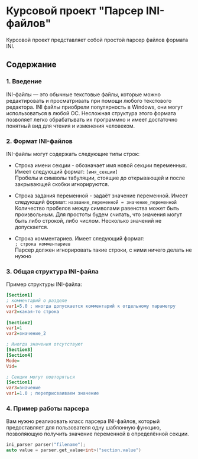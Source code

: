 # Курсовой проект "Парсер INI-файлов"

Курсовой проект представляет собой простой парсер файлов формата INI.

## Содержание

### 1. Введение
INI-файлы — это обычные текстовые файлы, которые можно редактировать и просматривать при помощи любого текстового редактора.
INI файлы приобрели популярность в Windows, они могут использоваться в любой ОС. Несложная структура этого формата позволяет легко обрабатывать их программно и имеет достаточно понятный вид для чтения и изменения человеком.

### 2. Формат INI-файлов
INI-файлы могут содержать следующие типы строк:
* Строка имени секции - обозначает имя новой секции переменных. Имеет следующий формат: 
` [имя_секции] ` <br/>
Пробелы и символы табуляции, стоящие до открывающей и после закрывающей скобки игнорируются.

* Строка задания переменной - задаёт значение переменной. Имеет следующий формат:
` название_переменной = значение_переменной ` <br /> 
Количество пробелов между символами равенства может быть произвольным.
Для простоты будем считать, что значения могут быть либо строкой, либо числом. Несколько значений не допускается.

* Строка комментариев. Имеет следующий формат: <br /> 
` ; строка комментариев ` <br/>
Парсер должен игнорировать такие строки, с ними ничего делать не нужно

### 3. Общая структура INI-файла
Пример структуры INI-файла:
```INI
[Section1]
; комментарий о разделе
var1=5.0 ; иногда допускается комментарий к отдельному параметру
var2=какая-то строка
  
[Section2]
var1=1
var2=значение_2

; Иногда значения отсутствуют 
[Section3]
[Section4]
Mode=
Vid=

; Секции могут повторяться
[Section1]
var3=значение
var1=1.0 ; переприсваиваем значение
```

### 4. Пример работы парсера
Вам нужно реализовать класс парсера INI-файлов, который предоставляет для пользователя одну шаблонную функцию, позволяющую получить значение переменной в определённой секции. 
 ```C++
ini_parser parser("filename");
auto value = parser.get_value<int>("section.value")
 ```
